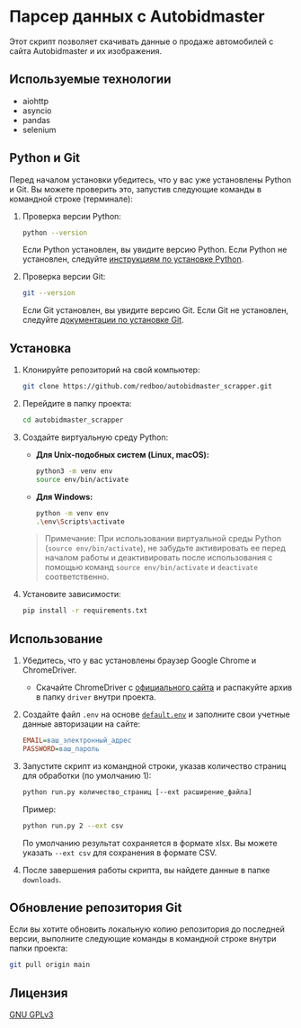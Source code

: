 # Парсер данных с Autobidmaster

Этот скрипт позволяет скачивать данные о продаже автомобилей с сайта Autobidmaster и их изображения.

## Используемые технологии

* aiohttp
* asyncio
* pandas
* selenium

## Python и Git

Перед началом установки убедитесь, что у вас уже установлены Python и Git. Вы можете проверить это, запустив следующие команды в командной строке (терминале):

1. Проверка версии Python:

    ```bash
    python --version
    ```

    Если Python установлен, вы увидите версию Python. Если Python не установлен, следуйте [инструкциям по установке Python](https://telegra.ph/Kak-ustanovit-Python-na-razlichnyh-operacionnyh-sistemah-11-01).

2. Проверка версии Git:

    ```bash
    git --version
    ```

    Если Git установлен, вы увидите версию Git. Если Git не установлен, следуйте [документации по установке Git](https://git-scm.com/book/ru/v2/%D0%92%D0%B2%D0%B5%D0%B4%D0%B5%D0%BD%D0%B8%D0%B5-%D0%A3%D1%81%D1%82%D0%B0%D0%BD%D0%BE%D0%B2%D0%BA%D0%B0-Git).

## Установка

1. Клонируйте репозиторий на свой компьютер:

    ```bash
    git clone https://github.com/redboo/autobidmaster_scrapper.git
    ```

2. Перейдите в папку проекта:

    ```bash
    cd autobidmaster_scrapper
    ```

3. Создайте виртуальную среду Python:

   * **Для Unix-подобных систем (Linux, macOS):**

     ```bash
     python3 -m venv env
     source env/bin/activate
     ```

   * **Для Windows:**

     ```bash
     python -m venv env
     .\env\Scripts\activate
     ```

    > Примечание: При использовании виртуальной среды Python (`source env/bin/activate`), не забудьте активировать ее перед началом работы и деактивировать после использования с помощью команд `source env/bin/activate` и `deactivate` соответственно.

4. Установите зависимости:

    ```bash
    pip install -r requirements.txt
    ```

## Использование

1. Убедитесь, что у вас установлены браузер Google Chrome и ChromeDriver.

   * Скачайте ChromeDriver с [официального сайта](https://sites.google.com/chromium.org/driver/downloads) и распакуйте архив в папку `driver` внутри проекта.

2. Создайте файл `.env` на основе [`default.env`](default.env) и заполните свои учетные данные авторизации на сайте:

    ```ini
    EMAIL=ваш_электронный_адрес
    PASSWORD=ваш_пароль
    ```

3. Запустите скрипт из командной строки, указав количество страниц для обработки (по умолчанию 1):

    ```bash
    python run.py количество_страниц [--ext расширение_файла]
    ```

    Пример:

    ```bash
    python run.py 2 --ext csv
    ```

    По умолчанию результат сохраняется в формате xlsx. Вы можете указать `--ext csv` для сохранения в формате CSV.

4. После завершения работы скрипта, вы найдете данные в папке `downloads`.

## Обновление репозитория Git

Если вы хотите обновить локальную копию репозитория до последней версии, выполните следующие команды в командной строке внутри папки проекта:

```bash
git pull origin main
```

## Лицензия

[GNU GPLv3](LICENSE)
